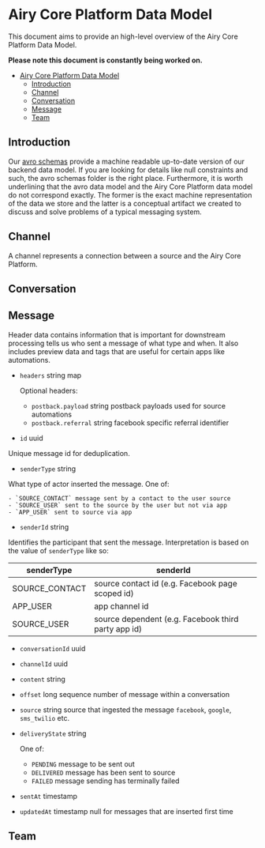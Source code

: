 # Airy Core Platform Data Model

This document aims to provide an high-level overview of the Airy Core Platform Data Model.

**Please note this document is constantly being worked on.**

- [Airy Core Platform Data Model](#airy-core-platform-data-model)
  - [Introduction](#introduction)
  - [Channel](#channel)
  - [Conversation](#conversation)
  - [Message](#message)
  - [Team](#team)

## Introduction

Our [avro schemas](/backend/avro) provide a machine readable up-to-date version
of our backend data model. If you are looking for details like null constraints
and such, the avro schemas folder is the right place. Furthermore, it is worth
underlining that the avro data model and the Airy Core Platform data model do
not correspond exactly. The former is the exact machine representation of the
data we store and the latter is a conceptual artifact we created to discuss and
solve problems of a typical messaging system.

## Channel

A channel represents a connection between a source and the Airy Core Platform.

## Conversation

## Message

Header data contains information that is important for downstream processing
tells us who sent a message of what type and when. It also includes preview data
and tags that are useful for certain apps like automations.

- `headers` string map

    Optional headers:

    - `postback.payload` string postback payloads used for source automations
    - `postback.referral` string facebook specific referral identifier


- `id` uuid

Unique message id for deduplication.

- `senderType` string

What type of actor inserted the message. One of:

    - `SOURCE_CONTACT` message sent by a contact to the user source
    - `SOURCE_USER` sent to the source by the user but not via app
    - `APP_USER` sent to source via app

- `senderId` string

Identifies the participant that sent the message. Interpretation is based on the value of `senderType` like so:

| senderType     | senderId                                            |
| -------------- | --------------------------------------------------- |
| SOURCE_CONTACT | source contact id (e.g. Facebook page scoped id)    |
| APP_USER       | app channel id                                      |
| SOURCE_USER    | source dependent (e.g. Facebook third party app id) |


- `conversationId` uuid

- `channelId` uuid

- `content` string

- `offset` long sequence number of message within a conversation

- `source` string source that ingested the message `facebook`, `google`, `sms_twilio` etc.

- `deliveryState` string

    One of:

    - `PENDING` message to be sent out
    - `DELIVERED` message has been sent to source
    - `FAILED` message sending has terminally failed

- `sentAt` timestamp

- `updatedAt` timestamp null for messages that are inserted first time

## Team
